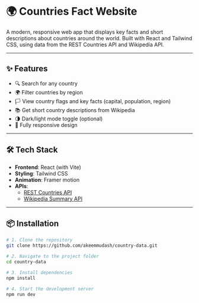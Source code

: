 # 🌍 Countries Fact Website

A modern, responsive web app that displays key facts and short descriptions about countries around the world. Built with React and Tailwind CSS, using data from the REST Countries API and Wikipedia API.

---

## ✨ Features

- 🔍 Search for any country
- 🌍 Filter countries by region
- 🏳️ View country flags and key facts (capital, population, region)
- 📚 Get short country descriptions from Wikipedia
- 🌗 Dark/light mode toggle (optional)
- 📱 Fully responsive design

---

## 🛠️ Tech Stack

- **Frontend**: React (with Vite)
- **Styling**: Tailwind CSS
- **Animation**: Framer motion
- **APIs**:
  - [REST Countries API](https://restcountries.com/)
  - [Wikipedia Summary API](https://en.wikipedia.org/api/rest_v1/)

---

## 📦 Installation

```bash
# 1. Clone the repository
git clone https://github.com/akeemmudash/country-data.git

# 2. Navigate to the project folder
cd country-data

# 3. Install dependencies
npm install

# 4. Start the development server
npm run dev
